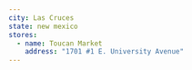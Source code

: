 ```yaml
---
city: Las Cruces
state: new mexico
stores:
  - name: Toucan Market
    address: "1701 #1 E. University Avenue"
---
```

